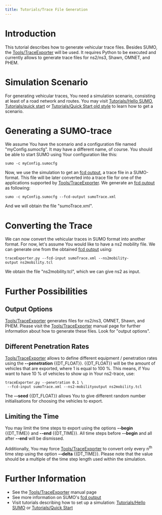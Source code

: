 ```yaml
---
title: Tutorials/Trace File Generation
---
```


# Introduction

This tutorial describes how to generate vehicular trace files. Besides
SUMO, the [Tools/TraceExporter](../Tools/TraceExporter.md) will be
used. It requires Python to be executed and currently allows to generate
trace files for ns2/ns3, Shawn, OMNET, and PHEM.

# Simulation Scenario

For generating vehicular traces, You need a simulation scenario,
consisting at least of a road network and routes. You may visit
[Tutorials/Hello SUMO](../Tutorials/Hello_SUMO.md),
[Tutorials/quick start](../Tutorials/quick_start.md) or
[Tutorials/Quick Start old
style](../Tutorials/Quick_Start_old_style.md) to learn how to get a
scenario.

# Generating a SUMO-trace

We assume You have the scenario and a configuration file named
"myConfig.sumocfg". It may have a different name, of course. You should
be able to start SUMO using Your configuration like this:

```
sumo -c myConfig.sumocfg
```

Now, we use the simulation to get an [fcd
output](../Simulation/Output/FCDOutput.md), a trace file in a
SUMO-format. This file will be later converted into a trace file for one
of the applications supported by
[Tools/TraceExporter](../Tools/TraceExporter.md). We generate an
[fcd output](../Simulation/Output/FCDOutput.md) as following:

```
sumo -c myConfig.sumocfg --fcd-output sumoTrace.xml
```

And we will obtain the file "sumoTrace.xml".

# Converting the Trace

We can now convert the vehicular traces in SUMO format into another
format. For now, let's assume You would like to have a ns2 mobility
file. We can generate one from the obtained [fcd
output](../Simulation/Output/FCDOutput.md) using:

```
traceExporter.py --fcd-input sumoTrace.xml --ns2mobility-output ns2mobility.tcl
```

We obtain the file "ns2mobility.tcl", which we can give ns2 as input.

# Further Possibilities

## Output Options

[Tools/TraceExporter](../Tools/TraceExporter.md) generates files
for ns2/ns3, OMNET, Shawn, and PHEM. Please visit the
[Tools/TraceExporter](../Tools/TraceExporter.md) manual page for
further information about how to generate these files. Look for "output
options".

## Different Penetration Rates

[Tools/TraceExporter](../Tools/TraceExporter.md) allows to define
different equipment / penetration rates using the **--penetration** {{DT_FLOAT}}. {{DT_FLOAT}} will be the amount
of vehicles that are exported, where 1 is equal to 100 %. This means, if
You want to have 10 % of vehicles to show up in Your ns2-trace, use:

```
traceExporter.py --penetration 0.1 \
 --fcd-input sumoTrace.xml --ns2-mobilityoutput ns2mobility.tcl
```

The **--seed** {{DT_FLOAT}} allows You to give different random number initialisations for
choosing the vehicles to export.

## Limiting the Time

You may limit the time steps to export using the options **--begin** {{DT_TIME}} and **--end** {{DT_TIME}}. All time
steps before **--begin** and all after **--end** will be dismissed.

Additionally, You may force
[Tools/TraceExporter](../Tools/TraceExporter.md) to convert only
every n<sup>th</sup> time step using the option **--delta** {{DT_TIME}}. Please note that the
value should be a multiple of the time step length used within the
simulation.

# Further Information

- See the [Tools/TraceExporter](../Tools/TraceExporter.md) manual
  page
- See more information on SUMO's [fcd
  output](../Simulation/Output/FCDOutput.md)
- Visit tutorials describing how to set up a simulation:
  [Tutorials/Hello SUMO](../Tutorials/Hello_SUMO.md) or
  [Tutorials/Quick Start](../Tutorials/quick_start.md)